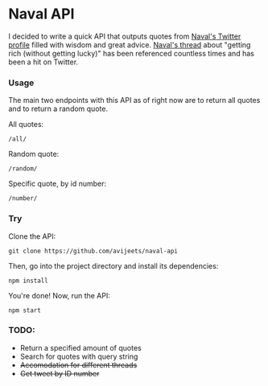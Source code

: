 # Naval API
  
  I decided to write a quick API that outputs quotes from [Naval's Twitter profile](https://twitter.com/naval/) filled with wisdom and great advice. [Naval's thread](https://twitter.com/naval/status/1002103360646823936) about "getting rich (without getting lucky)" has been referenced countless times and has been a hit on Twitter.
  
  ### Usage
  
  The main two endpoints with this API as of right now are to return all quotes and to return a random quote.
  
  All quotes:
  ```
  /all/
  ```
  
  Random quote:
  ```
  /random/
  ```

  Specific quote, by id number:
  ```
  /number/
  ```
  
  ### Try
  
  Clone the API:
  ``` 
  git clone https://github.com/avijeets/naval-api
  ```
  
  Then, go into the project directory and install its dependencies:
  ``` 
  npm install 
  ```
  
  You're done! Now, run the API:
  ```
  npm start 
  ``` 
  
 ### TODO:
 
 * Return a specified amount of quotes
 * Search for quotes with query string
 * ~~Accomodation for different threads~~
 * ~~Get tweet by ID number~~